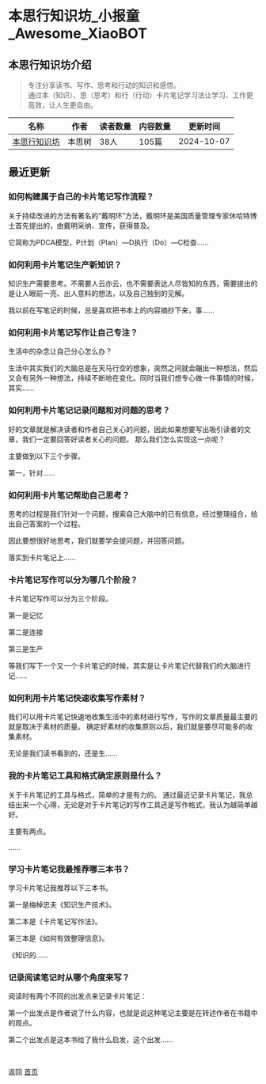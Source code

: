 # 本思行知识坊_小报童_Awesome_XiaoBOT

## 本思行知识坊介绍
> 专注分享读书、写作、思考和行动的知识和感悟。    
通过本（知识）、思（思考）和行（行动）卡片笔记学习法让学习、工作更高效，让人生更自由。  
  


|名称|作者|读者数量|内容数量|更新时间|
|---|---|---|---|---|
|[本思行知识坊](https://xiaobot.net/p/haizhilan0423?refer=9c3f1c95-a052-465a-9902-f6d75080262a)|本思树|38人|105篇|2024-10-07|

## 最近更新
### 如何构建属于自己的卡片笔记写作流程？

关于持续改进的方法有著名的“戴明环”方法，戴明环是美国质量管理专家休哈特博士首先提出的，由戴明采纳、宣传，获得普及。

它简称为PDCA模型，P计划（Plan）—D执行（Do）—C检查......

### 如何利用卡片笔记生产新知识？

知识生产需要思考。不需要人云亦云，也不需要表达人尽皆知的东西，需要提出的是让人眼前一亮、出人意料的想法，以及自己独到的见解。

我以前在写笔记的时候，总是喜欢把书本上的内容摘抄下来，事......

### 如何利用卡片笔记写作让自己专注？

生活中的杂念让自己分心怎么办？

生活中其实我们的大脑总是在天马行空的想象，突然之间就会蹦出一种想法，然后又会有另外一种想法，持续不断地在变化。同时当我们想专心做一件事情的时候，其实......

### 如何利用卡片笔记记录问题和对问题的思考？

好的文章就是解决读者和作者自己关心的问题，因此如果想要写出吸引读者的文章，我们一定要回答好读者关心的问题。 那么我们怎么实现这一点呢？

主要做到以下三个步骤。

第一，针对......

### 如何利用卡片笔记帮助自己思考？

思考的过程是我们针对一个问题，搜索自己大脑中的已有信息，经过整理组合，给出自己答案的一个过程。

因此要想很好地思考，我们就要学会提问题，并回答问题。

落实到卡片笔记上......

### 卡片笔记写作可以分为哪几个阶段？

卡片笔记写作可以分为三个阶段。

第一是记忆

第二是连接

第三是生产

等我们写下一个又一个卡片笔记的时候，其实是让卡片笔记代替我们的大脑进行记......

### 如何利用卡片笔记快速收集写作素材？

我们可以用卡片笔记快速地收集生活中的素材进行写作，写作的文章质量最主要的就是取决于素材的质量。 确定好素材的收集原则以后，我们就是要尽可能多的收集素材。

无论是我们读书看到的，还是生......

### 我的卡片笔记工具和格式确定原则是什么？

关于卡片笔记的工具与格式，简单的才是有力的。 通过最近记录卡片笔记，我总结出来一个心得，无论是对于卡片笔记的写作工具还是写作格式，我认为越简单越好。

主要有两点。

......

### 学习卡片笔记我最推荐哪三本书？

学习卡片笔记我推荐以下三本书。

第一是梅棹忠夫《知识生产技术》。

第二本是《卡片笔记写作法》。

第三本是《如何有效整理信息》。

《知识的......

### 记录阅读笔记时从哪个角度来写？

阅读时有两个不同的出发点来记录卡片笔记：

第一个出发点是作者说了什么内容，也就是说这种笔记主要是在转述作者在书籍中的观点。

第二个出发点是这本书给了我什么启发，这个出发......


<a href="https://github.com/Reno9527/awesome-xiaobot" style="color: white; text-decoration: none;">awesome-xiaobot</a>

返回 [首页](../README.md)
